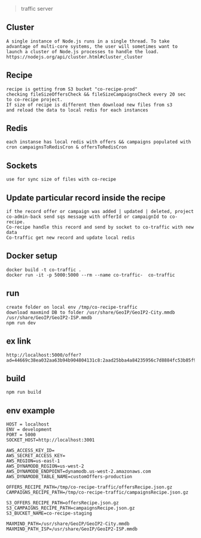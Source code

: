 > traffic server
## Cluster
    A single instance of Node.js runs in a single thread. To take advantage of multi-core systems, the user will sometimes want to launch a cluster of Node.js processes to handle the load.
    https://nodejs.org/api/cluster.html#cluster_cluster

## Recipe
    recipe is getting from S3 bucket "co-recipe-prod"
    checking fileSizeOffersCheck && fileSizeCampaignsCheck every 20 sec 
    to co-recipe project. 
    If size of recipe is different then download new files from s3 
    and reload the data to local redis for each instances

## Redis
    each instanse has local redis with offers && campaigns populated with cron campaignsToRedisCron & offersToRedisCron

## Sockets
    use for sync size of files with co-recipe

## Update particular record inside the recipe
    if the record offer or campaign was added | updated | deleted, project co-admin-back send sqs message with offerId or campaignId to co-recipe.
    Co-recipe handle this record and send by socket to co-traffic with new data
    Co-traffic get new record and update local redis 

## Docker setup
	docker build -t co-traffic .
   	docker run -it -p 5000:5000 --rm --name co-traffic-  co-traffic

## run
    create folder on local env /tmp/co-recipe-traffic
    download maxmind DB to folder /usr/share/GeoIP/GeoIP2-City.mmdb /usr/share/GeoIP/GeoIP2-ISP.mmdb
    npm run dev
## ex link
    http://localhost:5000/offer?ad=44669c38ea032aa63b94b904804131c8:2aad25bba4a84235956c7d8884fc53b85f9f5c3f3468544ae69880a225115c5dc9822ae051f70559d674a439ca272cac&debug=debug
## build
    npm run build
## env example
    HOST = localhost
    ENV = development
    PORT = 5000
    SOCKET_HOST=http://localhost:3001
    
    AWS_ACCESS_KEY_ID=
    AWS_SECRET_ACCESS_KEY=
    AWS_REGION=us-east-1
    AWS_DYNAMODB_REGION=us-west-2
    AWS_DYNAMODB_ENDPOINT=dynamodb.us-west-2.amazonaws.com
    AWS_DYNAMODB_TABLE_NAME=customOffers-production
   
    OFFERS_RECIPE_PATH=/tmp/co-recipe-traffic/offersRecipe.json.gz
    CAMPAIGNS_RECIPE_PATH=/tmp/co-recipe-traffic/campaignsRecipe.json.gz
    
    S3_OFFERS_RECIPE_PATH=offersRecipe.json.gz
    S3_CAMPAIGNS_RECIPE_PATH=campaignsRecipe.json.gz
    S3_BUCKET_NAME=co-recipe-staging
    
    MAXMIND_PATH=/usr/share/GeoIP/GeoIP2-City.mmdb
    MAXMIND_PATH_ISP=/usr/share/GeoIP/GeoIP2-ISP.mmdb